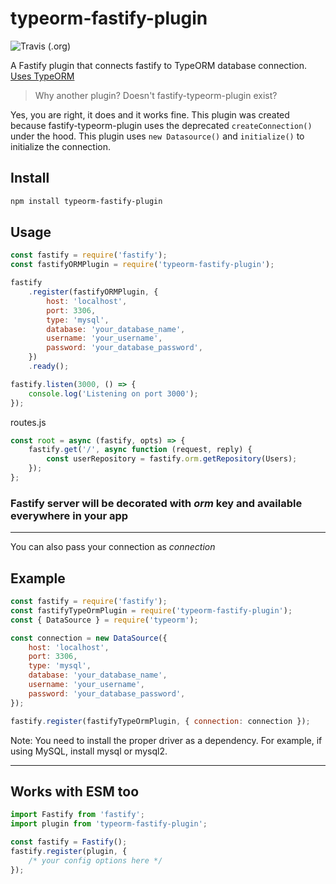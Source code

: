 # typeorm-fastify-plugin

![Travis (.org)](https://img.shields.io/travis/jclemens24/fastify-typeorm?style=plastic)

A Fastify plugin that connects fastify to TypeORM database connection. [Uses TypeORM](https://typeorm.io/)

> Why another plugin? Doesn't fastify-typeorm-plugin exist?

Yes, you are right, it does and it works fine. This plugin was created because fastify-typeorm-plugin uses the deprecated `createConnection()` under the hood. This plugin uses `new Datasource()` and `initialize()` to initialize the connection.

## Install

```bash
npm install typeorm-fastify-plugin
```

## Usage

```javascript
const fastify = require('fastify');
const fastifyORMPlugin = require('typeorm-fastify-plugin');

fastify
	.register(fastifyORMPlugin, {
		host: 'localhost',
		port: 3306,
		type: 'mysql',
		database: 'your_database_name',
		username: 'your_username',
		password: 'your_database_password',
	})
	.ready();

fastify.listen(3000, () => {
	console.log('Listening on port 3000');
});
```

routes.js

```javascript
const root = async (fastify, opts) => {
	fastify.get('/', async function (request, reply) {
		const userRepository = fastify.orm.getRepository(Users);
	});
};
```

### Fastify server will be decorated with _orm_ key and available everywhere in your app

---

You can also pass your connection as _connection_

## Example

```javascript
const fastify = require('fastify');
const fastifyTypeOrmPlugin = require('typeorm-fastify-plugin');
const { DataSource } = require('typeorm');

const connection = new DataSource({
	host: 'localhost',
	port: 3306,
	type: 'mysql',
	database: 'your_database_name',
	username: 'your_username',
	password: 'your_database_password',
});

fastify.register(fastifyTypeOrmPlugin, { connection: connection });
```

Note: You need to install the proper driver as a dependency. For example, if using MySQL, install mysql or mysql2.

---

## Works with ESM too

```javascript
import Fastify from 'fastify';
import plugin from 'typeorm-fastify-plugin';

const fastify = Fastify();
fastify.register(plugin, {
	/* your config options here */
});
```

